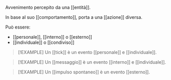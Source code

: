 Avvenimento percepito da una [[entità]].

In base al suo [[comportamento]], porta a una [[azione]] diversa.

Può essere:
- [[personale]], [[interno]] o [[esterno]]
- [[individuale]] o [[condiviso]]

> [!EXAMPLE]
> Un [[tick]] è un evento [[personale]] e [[individuale]].

> [!EXAMPLE]
> Un [[messaggio]] è un evento [[interno]] e [[individuale]].

> [!EXAMPLE]
> Un [[impulso spontaneo]] è un evento [[esterno]].

